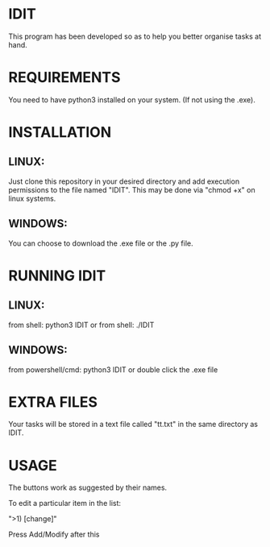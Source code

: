 # IDIT
This program has been developed so as to help you better organise tasks at hand.

# REQUIREMENTS
You need to have python3 installed on your system. (If not using the .exe).

# INSTALLATION

## LINUX:
Just clone this repository in your desired directory and add execution permissions to the file named "IDIT". This may be done via "chmod +x" on linux systems.

## WINDOWS:
You can choose to download the .exe file or the .py file.

# RUNNING IDIT

## LINUX:
from shell: python3 IDIT
or 
from shell: ./IDIT

## WINDOWS:
from powershell/cmd: python3 IDIT
or
double click the .exe file

# EXTRA FILES
Your tasks will be stored in a text file called "tt.txt" in the same directory as IDIT.

# USAGE
The buttons work as suggested by their names.

To edit a particular item in the list:

">1) [change]"

Press Add/Modify after this
